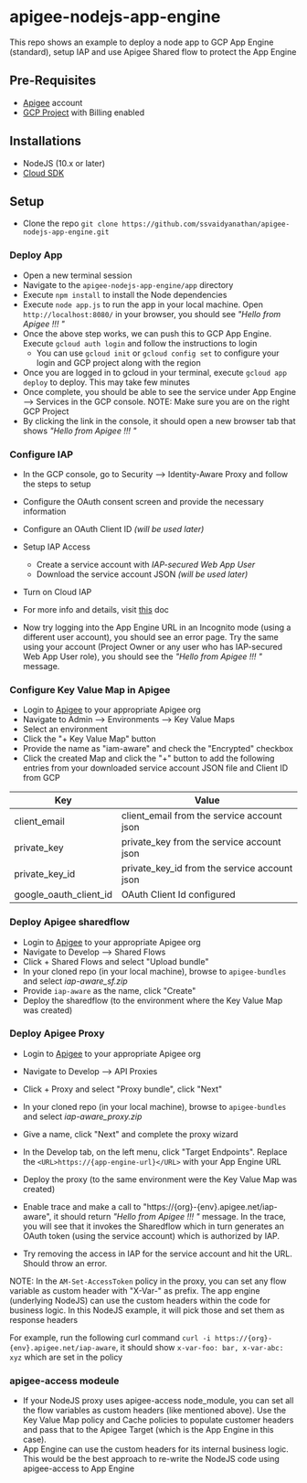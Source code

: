 # apigee-nodejs-app-engine
This repo shows an example to deploy a node app to GCP App Engine (standard), setup IAP and use Apigee Shared flow to protect the App Engine

## Pre-Requisites
- [Apigee](https://apigee.com/edge) account
- [GCP Project](https://console.cloud.google.com) with Billing enabled

## Installations
- NodeJS (10.x or later)
- [Cloud SDK ](https://cloud.google.com/sdk/)

## Setup

- Clone the repo `git clone https://github.com/ssvaidyanathan/apigee-nodejs-app-engine.git`

### Deploy App

- Open a new terminal session
- Navigate to the `apigee-nodejs-app-engine/app` directory
- Execute `npm install` to install the Node dependencies
- Execute `node app.js` to run the app in your local machine. Open `http://localhost:8080/` in your browser, you should see _"Hello from Apigee !!! "_
- Once the above step works, we can push this to GCP App Engine. Execute `gcloud auth login` and follow the instructions to login 
	- You can use `gcloud init` or `gcloud config set` to configure your login and GCP project along with the region
- Once you are logged in to gcloud in your terminal, execute `gcloud app deploy` to deploy. This may take few minutes
- Once complete, you should be able to see the service under App Engine --> Services in the GCP console. 
	NOTE: Make sure you are on the right GCP Project
- By clicking the link in the console, it should open a new browser tab that shows _"Hello from Apigee !!! "_

### Configure IAP

- In the GCP console, go to Security --> Identity-Aware Proxy and follow the steps to setup 
- Configure the OAuth consent screen and provide the necessary information
- Configure an OAuth Client ID _(will be used later)_
- Setup IAP Access
	- Create a service account with *IAP-secured Web App User*
	- Download the service account JSON _(will be used later)_
- Turn on Cloud IAP
- For more info and details, visit [this](https://cloud.google.com/iap/docs/app-engine-quickstart#enabling_iap) doc

- Now try logging into the App Engine URL in an Incognito mode (using a different user account), you should see an error page. Try the same using your account (Project Owner or any user who has IAP-secured Web App User role), you should see the _"Hello from Apigee !!! "_ message.


### Configure Key Value Map in Apigee

- Login to [Apigee](https://apigee.com/edge) to your appropriate Apigee org
- Navigate to Admin --> Environments --> Key Value Maps
- Select an environment
- Click the "+ Key Value Map" button
- Provide the name as "iam-aware" and check the "Encrypted" checkbox
- Click the created Map and click the "+" button to add the following entries from your downloaded service account JSON file and Client ID from GCP

| Key                    | Value                                        |
|------------------------|----------------------------------------------|
| client_email           | client_email from the service account json   |
| private_key            | private_key from the service account json    |
| private_key_id         | private_key_id from the service account json |
| google_oauth_client_id | OAuth Client Id configured                   |

### Deploy Apigee sharedflow

- Login to [Apigee](https://apigee.com/edge) to your appropriate Apigee org
- Navigate to Develop --> Shared Flows
- Click + Shared Flows and select "Upload bundle"
- In your cloned repo (in your local machine), browse to `apigee-bundles` and select *iap-aware_sf.zip*
- Provide `iap-aware` as the name, click "Create"
- Deploy the sharedflow (to the environment where the Key Value Map was created)

### Deploy Apigee Proxy

- Login to [Apigee](https://apigee.com/edge) to your appropriate Apigee org
- Navigate to Develop --> API Proxies
- Click + Proxy and select "Proxy bundle", click "Next"
- In your cloned repo (in your local machine), browse to `apigee-bundles` and select *iap-aware_proxy.zip*
- Give a name, click "Next" and complete the proxy wizard
- In the Develop tab, on the left menu, click "Target Endpoints". Replace the `<URL>https://{app-engine-url}</URL>` with your App Engine URL
- Deploy the proxy (to the same environment were the Key Value Map was created)

- Enable trace and make a call to "https://{org}-{env}.apigee.net/iap-aware", it should return _"Hello from Apigee !!! "_ message. In the trace, you will see that it invokes the Sharedflow which in turn generates an OAuth token (using the service account) which is authorized by IAP. 

- Try removing the access in IAP for the service account and hit the URL. Should throw an error.

NOTE: In the `AM-Set-AccessToken` policy in the proxy, you can set any flow variable as custom header with "X-Var-" as prefix. The app engine (underlying NodeJS) can use the custom headers within the code for business logic. In this NodeJS example, it will pick those and set them as response headers

For example, run the following curl command `curl -i https://{org}-{env}.apigee.net/iap-aware`, it should show ```x-var-foo: bar, x-var-abc: xyz``` which are set in the policy

### apigee-access modeule

- If your NodeJS proxy uses apigee-access node_module, you can set all the flow variables as custom headers (like mentioned above). Use the Key Value Map policy and Cache policies to populate customer headers and pass that to the Apigee Target (which is the App Engine in this case). 
- App Engine can use the custom headers for its internal business logic. This would be the best approach to re-write the NodeJS code using apigee-access to App Engine
